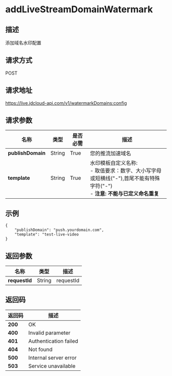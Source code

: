# addLiveStreamDomainWatermark


## 描述
添加域名水印配置

## 请求方式
POST

## 请求地址
https://live.jdcloud-api.com/v1/watermarkDomains:config


## 请求参数
|名称|类型|是否必需|描述|
|---|---|---|---|
|**publishDomain**|String|True|您的推流加速域名|
|**template**|String|True|水印模板自定义名称:<br>  - 取值要求：数字、大小写字母或短横线("-"),首尾不能有特殊字符("-")<br>  - <b>注意: 不能与已定义命名重复</b>|

## 示例
    {
        "publishDomain": "push.yourdomain.com",
        "template": "test-live-video
    }
    
## 返回参数
|名称|类型|描述|
|---|---|---|
|**requestId**|String|requestId|


## 返回码
|返回码|描述|
|---|---|
|**200**|OK|
|**400**|Invalid parameter|
|**401**|Authentication failed|
|**404**|Not found|
|**500**|Internal server error|
|**503**|Service unavailable|
